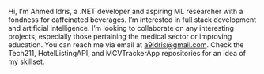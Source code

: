 Hi, I’m Ahmed Idris, a .NET developer and aspiring ML researcher with a fondness for caffeinated beverages.
I’m interested in full stack development and artificial intelligence.
I’m looking to collaborate on any interesting projects, especially those pertaining the medical sector or improving education.
You can reach me via email at a9idris@gmail.com. Check the Tech211, HotelListingAPI, and MCVTrackerApp repositories for an idea of my skillset.

<!---
coffeeandcodee/coffeeandcodee is a ✨ special ✨ repository because its `README.md` (this file) appears on your GitHub profile.
You can click the Preview link to take a look at your changes.
--->

